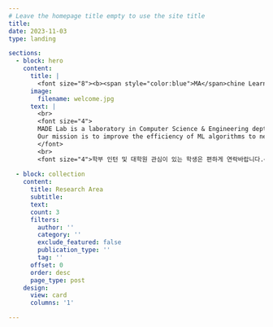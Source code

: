 ```yaml
---
# Leave the homepage title empty to use the site title
title:
date: 2023-11-03
type: landing

sections:
  - block: hero
    content:
      title: |
        <font size="8"><b><span style="color:blue">MA</span>chine Learning</b> and <b><span style="color:red">D</span>ata <span style="color:red">E</span>ngineering</b> Lab </font>
      image:
        filename: welcome.jpg
      text: |
        <br>
        <font size="4">
        MADE Lab is a laboratory in Computer Science & Engineering dept., Chungnam National University.
        Our mission is to improve the efficiency of ML algorithms to next levels, to achieve non-trivial algorithms for various data-related problems, and to develop a more parameter-efficient and robust reasoning methodology compared to existing approaches. We are passionate about tackling significant challenges in various fields such as computer vision and natural language processing, with a focus on addressing fundamental problems in innovative ways. We are seeking talented and self-motivated students to join us on our journey.
        </font>
        <br>
        <font size="4">학부 인턴 및 대학원 관심이 있는 학생은 편하게 연락바랍니다.</font>
  
  - block: collection
    content:
      title: Research Area
      subtitle:
      text:
      count: 3
      filters:
        author: ''
        category: ''
        exclude_featured: false
        publication_type: ''
        tag: ''
      offset: 0
      order: desc
      page_type: post
    design:
      view: card
      columns: '1'

---
```

